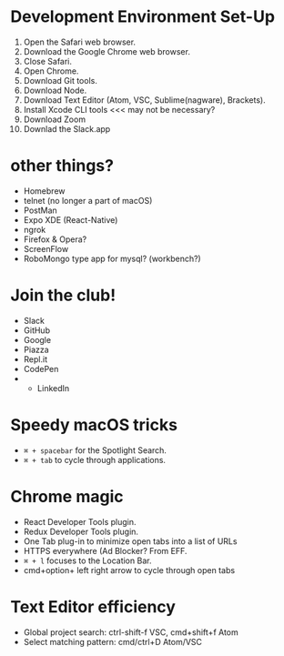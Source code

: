 # Development Environment Set-Up
1. Open the Safari web browser.
2. Download the Google Chrome web browser.
3. Close Safari.
4. Open Chrome.
5. Download Git tools.
6. Download Node.
7. Download Text Editor (Atom, VSC, Sublime(nagware), Brackets).
8. Install Xcode CLI tools <<< may not be necessary?
9. Download Zoom
10. Downlad the Slack.app

# other things?
- Homebrew
- telnet (no longer a part of macOS)
- PostMan
- Expo XDE (React-Native)
- ngrok
- Firefox & Opera?
- ScreenFlow
- RoboMongo type app for mysql? (workbench?)

# Join the club!
- Slack
- GitHub
- Google
- Piazza
- Repl.it
- CodePen
- - LinkedIn

# Speedy macOS tricks
- `⌘ + spacebar` for the Spotlight Search.
- `⌘ + tab` to cycle through applications.

# Chrome magic
- React Developer Tools plugin.
- Redux Developer Tools plugin.
- One Tab plug-in to minimize open tabs into a list of URLs
- HTTPS everywhere (Ad Blocker? From EFF.
- `⌘ + l` focuses to the Location Bar.
- cmd+option+ left right arrow to cycle through open tabs

# Text Editor efficiency
- Global project search: ctrl-shift-f VSC, cmd+shift+f Atom
- Select matching pattern: cmd/ctrl+D Atom/VSC
